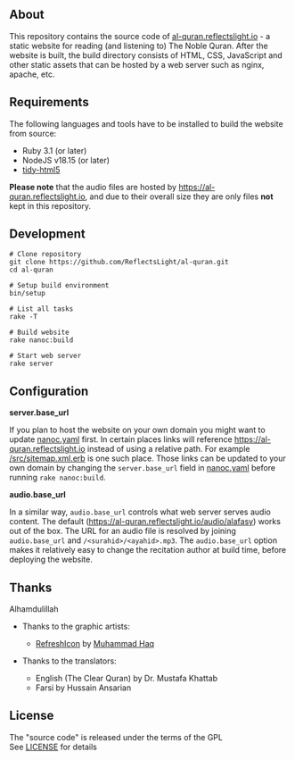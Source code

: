 ## About

This repository contains the source code of
[al-quran.reflectslight.io](https://al-quran.reflectslight.io) -
a static website for reading (and listening to)
The Noble Quran. After the website is built,
the build directory consists of HTML, CSS, JavaScript
and other static assets that can be hosted by
a web server such as nginx, apache, etc.

## Requirements

The following languages and tools have to be
installed to build the website from source:

* Ruby 3.1 (or later)
* NodeJS v18.15 (or later)
* [tidy-html5](https://github.com/htacg/tidy-html5)

**Please note** that the audio files are hosted by
https://al-quran.reflectslight.io, and due to
their overall size they are only files **not**
kept in this repository.

## Development

    # Clone repository
    git clone https://github.com/ReflectsLight/al-quran.git
    cd al-quran

    # Setup build environment
    bin/setup

    # List all tasks
    rake -T

    # Build website
    rake nanoc:build

    # Start web server
    rake server

## Configuration

**server.base_url**

If you plan to host the website on
your own domain you might want to update
[nanoc.yaml](nanoc.yaml)
first. In certain places
links will reference
https://al-quran.reflectslight.io
instead of using a relative path.
For example
[/src/sitemap.xml.erb](/src/sitemap.xml.erb)
is one such place. Those links can be updated
to your own domain by changing the `server.base_url`
field in
[nanoc.yaml](nanoc.yaml)
before running `rake nanoc:build`.

**audio.base_url**

In a similar way, `audio.base_url` controls what
web server serves audio content. The default
(https://al-quran.reflectslight.io/audio/alafasy)
works out of the box. The URL for an audio file is
resolved by joining `audio.base_url` and
`/<surahid>/<ayahid>.mp3`. The `audio.base_url` option
makes it relatively easy to change the recitation
author at build time, before deploying the website.

## Thanks

Alhamdulillah

* Thanks to the graphic artists:
    - [RefreshIcon](/src/js/components/Icon.tsx)
      by
      [Muhammad Haq](https://freeicons.io/profile/823)

* Thanks to the translators:
    - English (The Clear Quran) by Dr. Mustafa Khattab
    - Farsi by Hussain Ansarian

## License

The "source code" is released under the terms of the GPL <br>
See [LICENSE](./LICENSE) for details
